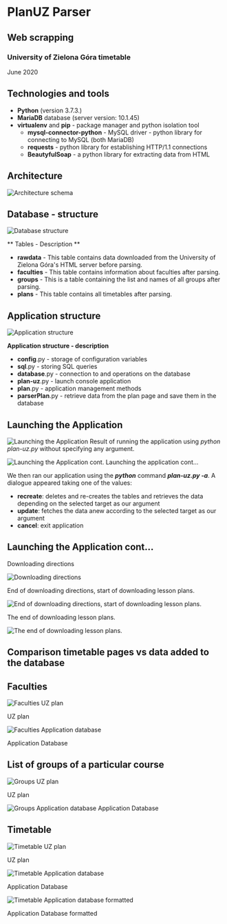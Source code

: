 # PlanUZ Parser
## Web scrapping
### University of Zielona Góra timetable
June 2020

## Technologies and tools
- **Python** (version 3.7.3.)
- **MariaDB** database (server version: 10.1.45)
- **virtualenv** and **pip** - package manager and python isolation tool
    - **mysql-connector-python** - MySQL driver - python library for
connecting to MySQL (both MariaDB)
    - **requests** - python library for establishing HTTP/1.1 connections
    - **BeautyfulSoap** - a python library for extracting data from HTML


## Architecture

![Architecture schema](readme/architecture.png)

## Database - structure

![Database structure](readme/database_structure.png)

** Tables - Description **

- **rawdata** - This table contains data downloaded from the
University of Zielona Góra's HTML server before parsing.
- **faculties** - This table contains information about faculties after
parsing.
- **groups** - This is a table containing the list and names of all
groups after parsing.
- **plans** - This table contains all timetables after parsing.

## Application structure
![Application structure](readme/application_structure.png)

**Application structure - description**
- **config**.py - storage of configuration variables
- **sql**.py - storing SQL queries
- **database**.py - connection to and operations on the database
- **plan-uz**.py - launch console application
- **plan**.py - application management methods
- **parserPlan**.py - retrieve data from the plan page and save
them in the database

## Launching the Application

![Launching the Application](readme/launching_the_application.png)
Result of running the application using *python plan-uz.py* without specifying any argument.


![Launching the Application cont.](readme/launching_the_application_cd.png)
Launching the application cont...

We then ran our application using the ***python*** command ***plan-uz.py -a***. A dialogue appeared
taking one of the values:
- **recreate**: deletes and re-creates the tables and retrieves the data depending on the
selected target as our argument
- **update**: fetches the data anew according to the selected target as our argument
- **cancel**: exit application

## Launching the Application cont...

Downloading directions

![Downloading directions](readme/downloading_1.png)

End of downloading directions, start of downloading lesson plans.

![End of downloading directions, start of downloading lesson plans.](readme/downloading_2.png)


The end of downloading lesson plans.

![The end of downloading lesson plans.](readme/downloading_3.png)


## Comparison timetable pages vs data added to the database

## Faculties 


![Faculties UZ plan](readme/faculties_plan_uz.png)

UZ plan


![Faculties  Application database](readme/faculties_application_database.png)

Application Database


## List of groups of a particular course
![Groups UZ plan](readme/groups_plan_uz.png)

UZ plan


![Groups Application database](readme/groups_application_database.png)
Application Database


## Timetable
![Timetable UZ plan](readme/timetable_plan_uz.png)

UZ plan


![Timetable Application database](readme/timetable_application_database.png)

Application Database


![Timetable Application database formatted](readme/timetable_application_database_formatted.png)

Application Database formatted



